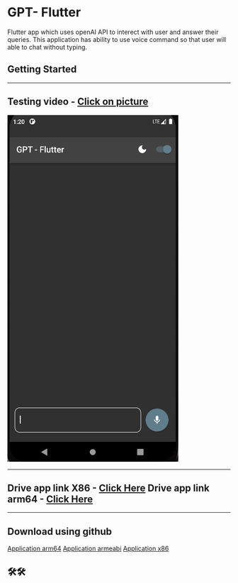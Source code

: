 # GPT- Flutter
Flutter app which uses openAI API to interect with user and answer their queries. This application has ability to use voice command so that user will able to chat without typing.
 
## Getting Started
-----
Testing video - [Click on picture](https://drive.google.com/file/d/1X3D-X5B-VwpjQfa8bjxDnmTvccsAhOQy/view?usp=sharing) 
-----
[![Watch the video](./App_and_Video/gpt.png)](https://drive.google.com/file/d/1X3D-X5B-VwpjQfa8bjxDnmTvccsAhOQy/view?usp=sharing)

----
Drive app link X86 - [Click Here](https://drive.google.com/file/d/1repVRD-4fPaR5iLIXmm5nYqI0ys83fVL/view?usp=sharing)
Drive app link arm64 - [Click Here](https://drive.google.com/file/d/1QOEn5jEXaUrPtfpgyD2yjLDi2JZ0QT6C/view?usp=sharing)
----


----
Download using github
----
[Application arm64](./App_and_Video/app-arm64-v8a-release.apk)
[Application armeabi](./App_and_Video/app-armeabi-v7a-release.apk)
[Application x86](./App_and_Video/app-x86_64-release.apk)


## 🛠️🛠️

